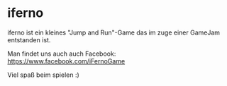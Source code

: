 iferno
======

iferno ist ein kleines "Jump and Run"-Game das im zuge einer GameJam entstanden ist.

Man findet uns auch auch Facebook:
https://www.facebook.com/iFernoGame

Viel spaß beim spielen :)
